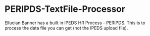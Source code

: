 # PERIPDS-TextFile-Processor
Ellucian Banner has a built in IPEDS HR Process - PERIPDS. This is to process the data file you can get (not the IPEDS upload file).
